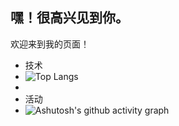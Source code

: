 ## 嘿！很高兴见到你。
欢迎来到我的页面！

- 技术
- ![Top Langs](https://github-readme-stats.vercel.app/api/top-langs/?username=wasaitong)
- 
- 活动
- ![Ashutosh's github activity graph](https://github-readme-activity-graph.vercel.app/graph?username=wasaitong)
